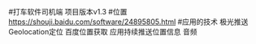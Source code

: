 #打车软件司机端
项目版本v1.3
#位置
https://shouji.baidu.com/software/24895805.html
#应用的技术
极光推送
Geolocation定位
百度位置获取
应用持续推送位置信息
音频

